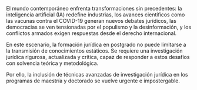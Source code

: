 El mundo contemporáneo enfrenta transformaciones sin precedentes: la inteligencia artificial (IA) redefine industrias, los avances científicos como las vacunas contra el COVID-19 generan nuevos debates jurídicos, las democracias se ven tensionadas por el populismo y la desinformación, y los conflictos armados exigen respuestas desde el derecho internacional.

En este escenario, la formación jurídica en postgrado no puede limitarse a la transmisión de conocimientos estáticos. Se requiere una investigación jurídica rigurosa, actualizada y crítica, capaz de responder a estos desafíos con solvencia teórica y metodológica.

Por ello, la inclusión de técnicas avanzadas de investigación jurídica en los programas de maestría y doctorado se vuelve urgente e impostergable.
